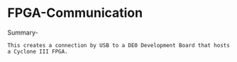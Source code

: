 # FPGA-Communication


Summary-

	This creates a connection by USB to a DE0 Development Board that hosts a Cyclone III FPGA. 



